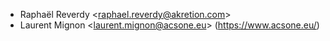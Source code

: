 - Raphaël Reverdy \<<raphael.reverdy@akretion.com>\>
- Laurent Mignon \<<laurent.mignon@acsone.eu>\>
  (<https://www.acsone.eu/>)
